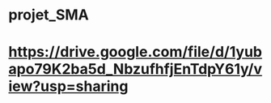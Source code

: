 # projet_SMA
# https://drive.google.com/file/d/1yubapo79K2ba5d_NbzufhfjEnTdpY61y/view?usp=sharing #
